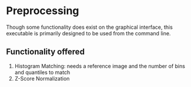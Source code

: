 # Preprocessing

Though some functionality does exist on the graphical interface, this executable is primarily designed to be used from the command line. 

## Functionality offered

1. Histogram Matching: needs a reference image and the number of bins and quantiles to match
2. Z-Score Normalization